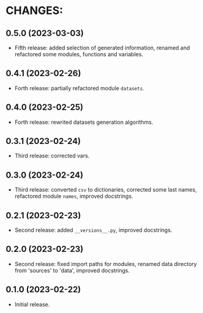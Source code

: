 # CHANGES:

## 0.5.0 (2023-03-03)
- Fifth release: added selection of generated information, renamed and refactored some modules, functions and variables.

## 0.4.1 (2023-02-26)
- Forth release: partially refactored module `datasets`.

## 0.4.0 (2023-02-25)
- Forth release: rewrited datasets generation algorithms.

## 0.3.1 (2023-02-24)
- Third release: corrected vars.

## 0.3.0 (2023-02-24)
- Third release: converted `csv` to dictionaries, corrected some last names, refactored module `names`, improved docstrings.

## 0.2.1 (2023-02-23)
- Second release: added `__versions__.py`, improved docstrings.

## 0.2.0 (2023-02-23)
- Second release: fixed import paths for modules, renamed data directory from 'sources' to 'data', improved docstrings.

## 0.1.0 (2023-02-22)
- Initial release.

